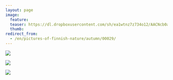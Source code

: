 ```yaml
---
layout: page
image:
  feature:
  teaser: https://dl.dropboxusercontent.com/sh/ea1wtnz7z734o12/AACNcb0a3PYuqOgCME_rlP1-a/luontokuvat/syksy/DSC14280-245px.jpg
  thumb:
redirect_from:
  - /en/pictures-of-finnish-nature/autumn/00029/
---
```


[![](https://dl.dropboxusercontent.com/sh/ea1wtnz7z734o12/AACgJ6eWMREMSMXSHdgAwIDZa/luontokuvat/syksy/DSC14222-800px.jpg)](https://dl.dropboxusercontent.com/sh/ea1wtnz7z734o12/AADe2UdCAuHiBsbE-fBE5KrGa/luontokuvat/syksy/DSC14222.jpg)

[![](https://dl.dropboxusercontent.com/sh/ea1wtnz7z734o12/AACLk38oPErWCcsoIKpc-OQTa/luontokuvat/syksy/DSC14280-800px.jpg)](https://dl.dropboxusercontent.com/sh/ea1wtnz7z734o12/AAA32_2cOOxTTbUtgF0xGITUa/luontokuvat/syksy/DSC14280.jpg)

[![](https://dl.dropboxusercontent.com/sh/ea1wtnz7z734o12/AAC_0UGpDJ7q4HvkRhoFPYM0a/luontokuvat/syksy/DSC14382-800px.jpg)](https://dl.dropboxusercontent.com/sh/ea1wtnz7z734o12/AABkdL6f0y4uHiEJGMt8kBsWa/luontokuvat/syksy/DSC14382.jpg)
